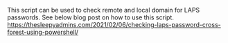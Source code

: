 This script can be used to check remote and local domain for LAPS passwords. See below blog post on how to use this script. 
https://thesleepyadmins.com/2021/02/06/checking-laps-password-cross-forest-using-powershell/
